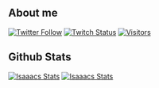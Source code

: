 ## About me
[
![Twitter Follow](https://img.shields.io/twitter/follow/york_isc?color=09f&label=%40york&style=flat-square)](https://twitter.com/york_isc)
[![Twitch Status](https://img.shields.io/twitch/status/isaaacgg?style=flat-square)](https://twitch.tv/yorkffs)
[![Visitors](https://komarev.com/ghpvc/?username=isaaacqinh&color=blue&style=flat-square)](https://github.com/isaaacqinh)

## Github Stats
[![Isaaacs Stats](https://github-readme-stats.vercel.app/api?username=isaaacqinh&count_private=true&show_icons=true)](https://github.com/isaaacqinh)
[![Isaaacs Stats](https://github-readme-stats.vercel.app/api/top-langs/?username=isaaacqinh)](https://github.com/isaaacqinh)
